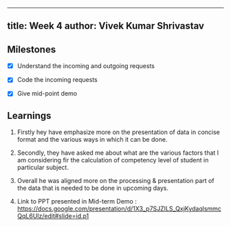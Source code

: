 
---
title: Week 4
author: Vivek Kumar Shrivastav
---

## Milestones
- [x] Understand the incoming and outgoing requests
- [x] Code the incoming requests
- [x] Give mid-point demo


## Learnings

1. Firstly hey have emphasize more on the presentation of data in concise format and the various ways in which it can be done.

2. Secondly, they have asked me about what are the various factors that I am considering fir the calculation of competency level of student in particular subject.

3. Overall he was aligned more on the processing & presentation part of the data that is needed to be done in upcoming days.

4. Link to PPT presented in Mid-term Demo :  https://docs.google.com/presentation/d/1X3_p7SJZILS_QxjKydaqlsmmcQqL6Ulz/edit#slide=id.p1
